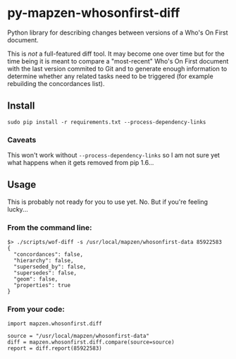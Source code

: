 # py-mapzen-whosonfirst-diff

Python library for describing changes between versions of a Who\'s On First document.

This is *not* a full-featured diff tool. It may become one over time but for the time being it is meant to compare a "most-recent"  Who's On First document with the last version commited to Git and to generate enough information to determine whether any related tasks need to be triggered (for example rebuilding the concordances list).

## Install

```
sudo pip install -r requirements.txt --process-dependency-links
```

### Caveats

This won't work without `--process-dependency-links` so I am not sure yet what happens when it gets removed from pip 1.6...

## Usage

This is probably not ready for you to use yet. No. But if you're feeling lucky...

### From the command line:

```
$> ./scripts/wof-diff -s /usr/local/mapzen/whosonfirst-data 85922583 
{
  "concordances": false, 
  "hierarchy": false, 
  "superseded_by": false, 
  "supersedes": false, 
  "geom": false, 
  "properties": true
}
```

### From your code:

```
import mapzen.whosonfirst.diff

source = "/usr/local/mapzen/whosonfirst-data"
diff = mapzen.whosonfirst.diff.compare(source=source)
report = diff.report(85922583)
```

